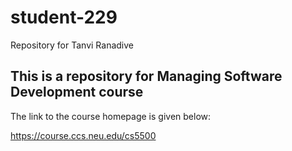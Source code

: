 # student-229
Repository for Tanvi Ranadive

## This is a repository for Managing Software Development course
The link to the course homepage is given below:

https://course.ccs.neu.edu/cs5500